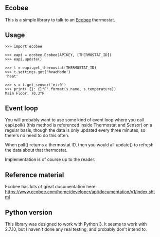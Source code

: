 

## Ecobee

This is a simple library to talk to an [Ecobee](https://www.ecobee.com)
thermostat.

## Usage

    >>> import ecobee

    >>> eapi = ecobee.Ecobee(APIKEY, [THERMOSTAT_ID])
    >>> eapi.update()

    >>> t = eapi.get_thermostat(THERMOSTAT_ID)
    >>> t.settings.get('hvacMode')
    'heat'

    >>> s = t.get_sensor('ei:0')
    >>> print('{}: {}°F'.format(s.name, s.temperature))
    Main Floor: 70.3°F

## Event loop

You will probably want to use some kind of event loop where you call
eapi.poll() (this method is referenced inside Thermostat and Sensor)
on a regular basis, though the data is only updated every three minutes,
so there's no need to do this often.

When poll() returns a thermostat ID, then you would all update() to refresh
the data about that thermostat.

Implementation is of course up to the reader.


## Reference material

Ecobee has lots of great documentation here:
  https://www.ecobee.com/home/developer/api/documentation/v1/index.shtml


## Python version

This library was designed to work with Python 3.  It seems to work with 2.7.10,
but I haven't done any real testing, and probably don't intend to.


